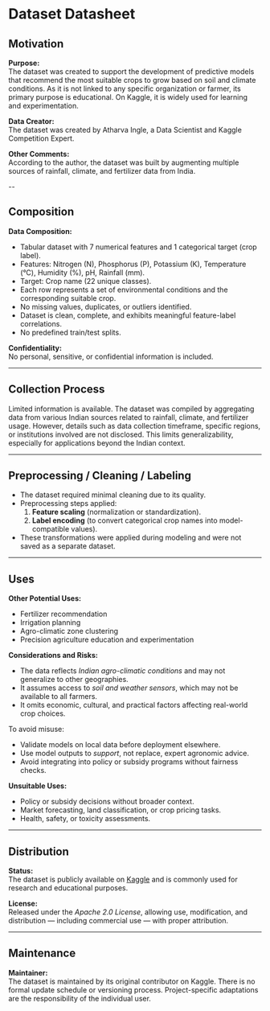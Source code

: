 # Dataset Datasheet

## Motivation

**Purpose:**  
The dataset was created to support the development of predictive models that recommend the most suitable crops to grow based on soil and climate conditions. As it is not linked to any specific organization or farmer, its primary purpose is educational. On Kaggle, it is widely used for learning and experimentation.

**Data Creator:**  
The dataset was created by Atharva Ingle, a Data Scientist and Kaggle Competition Expert.

**Other Comments:**  
According to the author, the dataset was built by augmenting multiple sources of rainfall, climate, and fertilizer data from India.

--

## Composition

**Data Composition:**  
- Tabular dataset with 7 numerical features and 1 categorical target (crop label).
- Features: Nitrogen (N), Phosphorus (P), Potassium (K), Temperature (°C), Humidity (%), pH, Rainfall (mm).
- Target: Crop name (22 unique classes).
- Each row represents a set of environmental conditions and the corresponding suitable crop.
- No missing values, duplicates, or outliers identified.
- Dataset is clean, complete, and exhibits meaningful feature-label correlations.
- No predefined train/test splits.

**Confidentiality:**  
No personal, sensitive, or confidential information is included.

---

## Collection Process

Limited information is available. The dataset was compiled by aggregating data from various Indian sources related to rainfall, climate, and fertilizer usage. However, details such as data collection timeframe, specific regions, or institutions involved are not disclosed. This limits generalizability, especially for applications beyond the Indian context.

---

## Preprocessing / Cleaning / Labeling

- The dataset required minimal cleaning due to its quality.
- Preprocessing steps applied:
  1. **Feature scaling** (normalization or standardization).
  2. **Label encoding** (to convert categorical crop names into model-compatible values).
- These transformations were applied during modeling and were not saved as a separate dataset.

---

## Uses

**Other Potential Uses:**  
- Fertilizer recommendation  
- Irrigation planning  
- Agro-climatic zone clustering  
- Precision agriculture education and experimentation  

**Considerations and Risks:**  
- The data reflects *Indian agro-climatic conditions* and may not generalize to other geographies.
- It assumes access to *soil and weather sensors*, which may not be available to all farmers.
- It omits economic, cultural, and practical factors affecting real-world crop choices.
  
To avoid misuse:
- Validate models on local data before deployment elsewhere.
- Use model outputs to *support*, not replace, expert agronomic advice.
- Avoid integrating into policy or subsidy programs without fairness checks.

**Unsuitable Uses:**  
- Policy or subsidy decisions without broader context.  
- Market forecasting, land classification, or crop pricing tasks.  
- Health, safety, or toxicity assessments.

---

## Distribution

**Status:**  
The dataset is publicly available on [Kaggle](https://www.kaggle.com/datasets/atharvaingle/crop-recommendation-dataset/data) and is commonly used for research and educational purposes.

**License:**  
Released under the *Apache 2.0 License*, allowing use, modification, and distribution — including commercial use — with proper attribution.

---

## Maintenance

**Maintainer:**  
The dataset is maintained by its original contributor on Kaggle. There is no formal update schedule or versioning process. Project-specific adaptations are the responsibility of the individual user.
